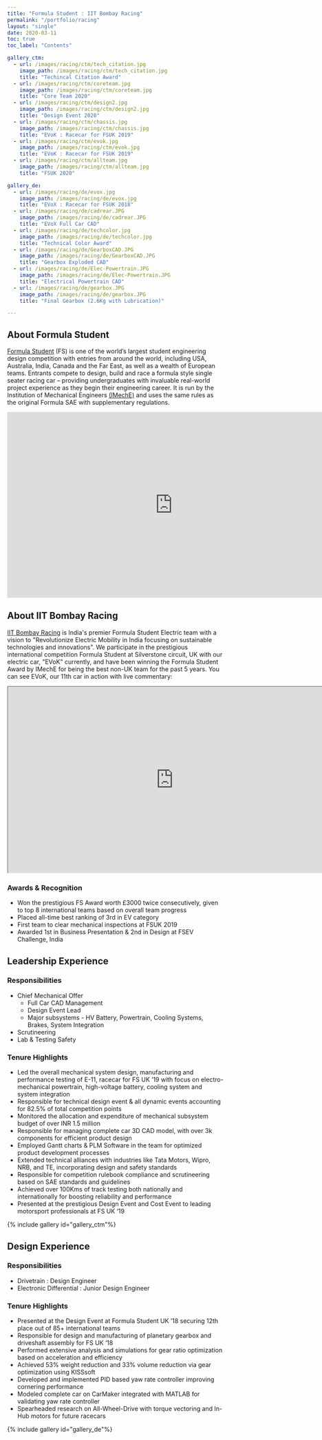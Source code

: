 ```yaml
---
title: "Formula Student : IIT Bombay Racing"
permalink: "/portfolio/racing"
layout: "single"
date: 2020-03-11
toc: true
toc_label: "Contents"

gallery_ctm:
  - url: /images/racing/ctm/tech_citation.jpg
    image_path: /images/racing/ctm/tech_citation.jpg
    title: "Techincal Citation Award"
  - url: /images/racing/ctm/coreteam.jpg
    image_path: /images/racing/ctm/coreteam.jpg
    title: "Core Team 2020"
  - url: /images/racing/ctm/design2.jpg
    image_path: /images/racing/ctm/design2.jpg
    title: "Design Event 2020"
  - url: /images/racing/ctm/chassis.jpg
    image_path: /images/racing/ctm/chassis.jpg
    title: "EVoK : Racecar for FSUK 2019"
  - url: /images/racing/ctm/evok.jpg
    image_path: /images/racing/ctm/evok.jpg
    title: "EVoK : Racecar for FSUK 2019"
  - url: /images/racing/ctm/allteam.jpg
    image_path: /images/racing/ctm/allteam.jpg
    title: "FSUK 2020"

gallery_de:
  - url: /images/racing/de/evox.jpg
    image_path: /images/racing/de/evox.jpg
    title: "EVoX : Racecar for FSUK 2018"
  - url: /images/racing/de/cadrear.JPG
    image_path: /images/racing/de/cadrear.JPG
    title: "EVoX Full Car CAD"
  - url: /images/racing/de/techcolor.jpg
    image_path: /images/racing/de/techcolor.jpg
    title: "Technical Color Award"
  - url: /images/racing/de/GearboxCAD.JPG
    image_path: /images/racing/de/GearboxCAD.JPG
    title: "Gearbox Exploded CAD"
  - url: /images/racing/de/Elec-Powertrain.JPG
    image_path: /images/racing/de/Elec-Powertrain.JPG
    title: "Electrical Powertrain CAD"
  - url: /images/racing/de/gearbox.JPG
    image_path: /images/racing/de/gearbox.JPG
    title: "Final Gearbox (2.6Kg with Lubrication)"

---
```


## About Formula Student
[Formula Student](https://www.imeche.org/events/formula-student) (FS) is one of the world’s largest student engineering design competition with entries from around the world, including USA, Australia, India, Canada and the Far East, as well as a wealth of European teams. Entrants compete to design, build and race a formula style single seater racing car – providing undergraduates with invaluable real-world project experience as they begin their engineering career. It is run by the Institution of Mechanical Engineers [(IMechE)](https://en.wikipedia.org/wiki/Institution_of_Mechanical_Engineers) and uses the same rules as the original Formula SAE with supplementary regulations.

<iframe width="768" height="432" src="https://www.youtube.com/embed/xTLn_G9DQz4" frameborder="0" allow="accelerometer; autoplay; encrypted-media; gyroscope; picture-in-picture" allowfullscreen></iframe>

## About IIT Bombay Racing
[IIT Bombay Racing](https://www.iitbracing.org/) is India's premier Formula Student Electric team with a vision to "Revolutionize Electric Mobility in India focusing on sustainable technologies and innovations". We participate in the prestigious international competition Formula Student at Silverstone circuit, UK with our electric car, "EVoK" currently, and have been winning the Formula Student Award by IMechE for being the best non-UK team for the past 5 years. You can see EVoK, our 11th car in action with live commentary:

<iframe width="768" height="432" src="https://drive.google.com/file/d/1OwUMdoOuXwtO9riYJ_rToKnf-S5bGJLK/preview" allowfullscreen></iframe>

### Awards & Recognition
- Won the prestigious FS Award worth £3000 twice consecutively, given to top 8 international teams based on overall team progress
- Placed all-time best ranking of 3rd in EV category
- First team to clear mechanical inspections at FSUK 2019
- Awarded 1st in Business Presentation & 2nd in Design at FSEV Challenge, India

## Leadership Experience
### Responsibilities
- Chief Mechanical Offer
    - Full Car CAD Management
    - Design Event Lead
    - Major subsystems - HV Battery, Powertrain, Cooling Systems, Brakes, System Integration
- Scrutineering
- Lab & Testing Safety

### Tenure Highlights
- Led the overall mechanical system design, manufacturing and performance testing of E-11, racecar for FS UK ’19 with focus
on electro-mechanical powertrain, high-voltage battery, cooling system and system integration
- Responsible for technical design event & all dynamic events accounting for 82.5% of total competition points
- Monitored the allocation and expenditure of mechanical subsystem budget of over INR 1.5 million
- Responsible for managing complete car 3D CAD model, with over 3k components for efficient product design
- Employed Gantt charts & PLM Software in the team for optimized product development processes
- Extended technical alliances with industries like Tata Motors, Wipro, NRB, and TE, incorporating design and safety standards
- Responsible for competition rulebook compliance and scrutineering based on SAE standards and guidelines
- Achieved over 100Kms of track testing both nationally and internationally for boosting reliability and performance
- Presented at the prestigious Design Event and Cost Event to leading motorsport professionals at FS UK ‘19

{% include gallery id="gallery_ctm"%}

## Design Experience
### Responsibilities
- Drivetrain : Design Engineer
- Electronic Differential : Junior Design Engineer

### Tenure Highlights
- Presented at the Design Event at Formula Student UK ’18 securing 12th place out of 85+ international teams
- Responsible for design and manufacturing of planetary gearbox and driveshaft assembly for FS UK ‘18
- Performed extensive analysis and simulations for gear ratio optimization based on acceleration and efficiency
- Achieved 53% weight reduction and 33% volume reduction via gear optimization using KISSsoft
- Developed and implemented PID based yaw rate controller improving cornering performance
- Modeled complete car on CarMaker integrated with MATLAB for validating yaw rate controller
- Spearheaded research on All-Wheel-Drive with torque vectoring and In-Hub motors for future racecars

{% include gallery id="gallery_de"%}
<!--
## Gallery
{% include racing_gallery.html height="50" unit="%" duration="5" %}
[Complete Gallery](/portfolio/racing_full_gallery) -->

